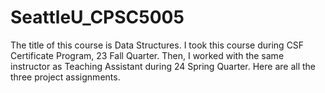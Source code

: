 # SeattleU_CPSC5005

The title of this course is Data Structures. I took this course during CSF Certificate Program, 23 Fall Quarter. Then, I worked with the same instructor as Teaching Assistant during 24 Spring Quarter. Here are all the three project assignments.
